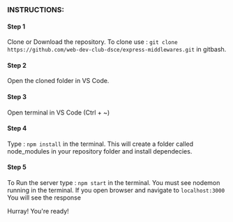 ### INSTRUCTIONS:
 
#### Step 1
Clone or Download the repository.
To clone  use : `git clone https://github.com/web-dev-club-dsce/express-middlewares.git` in gitbash.
 
#### Step 2
Open the cloned folder in VS Code.

#### Step 3
Open terminal in VS Code (Ctrl + ~)

#### Step 4
Type : `npm install` in the terminal.
This will create a folder called node_modules in your repository folder and install dependecies.
 
#### Step 5
To Run the server type : `npm start` in the terminal.
You must see nodemon running in the terminal.
If you open browser and navigate to `localhost:3000`
You will see the response

Hurray! You're ready!
 
